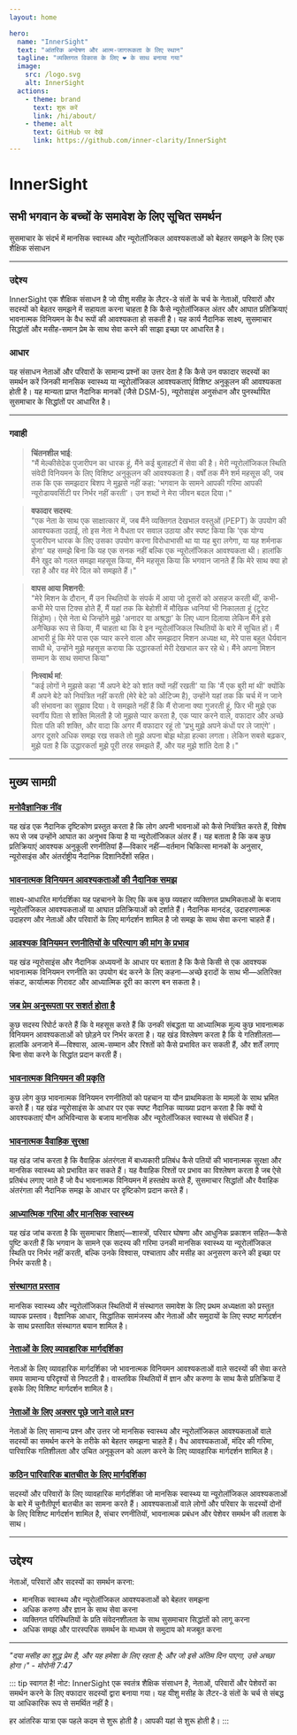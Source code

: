 ```yaml
---
layout: home

hero:
  name: "InnerSight"
  text: "आंतरिक अन्वेषण और आत्म-जागरूकता के लिए स्थान"
  tagline: "व्यक्तिगत विकास के लिए ❤️ के साथ बनाया गया"
  image:
    src: /logo.svg
    alt: InnerSight
  actions:
    - theme: brand
      text: शुरू करें
      link: /hi/about/
    - theme: alt
      text: GitHub पर देखें
      link: https://github.com/inner-clarity/InnerSight
---
```

<!--content -->

<!--<ContenidoActualHi />-->

# InnerSight  
## सभी भगवान के बच्चों के समावेश के लिए सूचित समर्थन  

सुसमाचार के संदर्भ में मानसिक स्वास्थ्य और न्यूरोलॉजिकल आवश्यकताओं को बेहतर समझने के लिए एक शैक्षिक संसाधन

---

### उद्देश्य

InnerSight एक शैक्षिक संसाधन है जो यीशु मसीह के लैटर-डे संतों के चर्च के नेताओं, परिवारों और सदस्यों को बेहतर समझने में सहायता करना चाहता है कि कैसे न्यूरोलॉजिकल अंतर और आघात प्रतिक्रियाएं भावनात्मक विनियमन के वैध रूपों की आवश्यकता हो सकती है। यह कार्य नैदानिक साक्ष्य, सुसमाचार सिद्धांतों और मसीह-समान प्रेम के साथ सेवा करने की साझा इच्छा पर आधारित है।

### आधार

यह संसाधन नेताओं और परिवारों के सामान्य प्रश्नों का उत्तर देता है कि कैसे उन वफादार सदस्यों का समर्थन करें जिनकी मानसिक स्वास्थ्य या न्यूरोलॉजिकल आवश्यकताएं विशिष्ट अनुकूलन की आवश्यकता होती है। यह मान्यता प्राप्त नैदानिक मानकों (जैसे DSM-5), न्यूरोसाइंस अनुसंधान और पुनर्स्थापित सुसमाचार के सिद्धांतों पर आधारित है।

---

### गवाही

> **चिंतनशील भाई**: \
> "मैं मेल्कीसेदेक पुजारीपन का धारक हूं, मैंने कई बुलाहटों में सेवा की है। मेरी न्यूरोलॉजिकल स्थिति संवेदी विनियमन के लिए विशिष्ट अनुकूलन की आवश्यकता है। वर्षों तक मैंने शर्म महसूस की, जब तक कि एक समझदार बिशप ने मुझसे नहीं कहा: 'भगवान के सामने आपकी गरिमा आपकी न्यूरोडायवर्सिटी पर निर्भर नहीं करती'। उन शब्दों ने मेरा जीवन बदल दिया।"

> **वफादार सदस्य**: \
> "एक नेता के साथ एक साक्षात्कार में, जब मैंने व्यक्तिगत देखभाल वस्तुओं (PEPT) के उपयोग की आवश्यकता उठाई, तो इस नेता ने वैधता पर सवाल उठाया और स्पष्ट किया कि 'एक योग्य पुजारीपन धारक के लिए उसका उपयोग करना विरोधाभासी था या यह बुरा लगेगा, या यह शर्मनाक होगा' यह समझे बिना कि यह एक सनक नहीं बल्कि एक न्यूरोलॉजिकल आवश्यकता थी। हालांकि मैंने खुद को गलत समझा महसूस किया, मैंने महसूस किया कि भगवान जानते हैं कि मेरे साथ क्या हो रहा है और वह मेरे दिल को समझते हैं।"

> **वापस आया मिशनरी**: \
> "मेरे मिशन के दौरान, मैं उन स्थितियों के संपर्क में आया जो दूसरों को असहज करती थीं, कभी-कभी मेरे पास टिक्स होते हैं, मैं यहां तक कि बेहोशी में मौखिक ध्वनियां भी निकालता हूं (टूरेट सिंड्रोम)। ऐसे नेता थे जिन्होंने मुझे 'अनादर या अश्रद्धा' के लिए ध्यान दिलाया लेकिन मैंने इसे अनैच्छिक रूप से किया, मैं चाहता था कि वे इन न्यूरोलॉजिकल स्थितियों के बारे में सूचित हों। मैं आभारी हूं कि मेरे पास एक प्यार करने वाला और समझदार मिशन अध्यक्ष था, मेरे पास बहुत धैर्यवान साथी थे, उन्होंने मुझे महसूस कराया कि उद्धारकर्ता मेरी देखभाल कर रहे थे। मैंने अपना मिशन सम्मान के साथ समाप्त किया"

> **निःस्वार्थ मां**: \
> "कई लोगों ने मुझसे कहा 'मैं अपने बेटे को शांत क्यों नहीं रखती' या कि 'मैं एक बुरी मां थी' क्योंकि मैं अपने बेटे को नियंत्रित नहीं करती (मेरे बेटे को ऑटिज्म है), उन्होंने यहां तक कि चर्च में न जाने की संभावना का सुझाव दिया। वे समझते नहीं हैं कि मैं रोजाना क्या गुजरती हूं, फिर भी मुझे एक स्वर्गीय पिता से शक्ति मिलती है जो मुझसे प्यार करता है, एक प्यार करने वाले, वफादार और अच्छे पिता पति की शक्ति, और वादा कि अगर मैं वफादार रहूं तो 'प्रभु मुझे अपने कंधों पर ले जाएंगे'। अगर दूसरे अधिक समझ रख सकते तो मुझे अपना बोझ थोड़ा हल्का लगता। लेकिन सबसे बढ़कर, मुझे पता है कि उद्धारकर्ता मुझे पूरी तरह समझते हैं, और यह मुझे शांति देता है।"

---

## मुख्य सामग्री

### [मनोवैज्ञानिक नींव](/hi/analisis_psicologico_apropiado_v2)
यह खंड एक नैदानिक दृष्टिकोण प्रस्तुत करता है कि लोग अपनी भावनाओं को कैसे नियंत्रित करते हैं, विशेष रूप से जब उन्होंने आघात का अनुभव किया है या न्यूरोलॉजिकल अंतर हैं। यह बताता है कि कब कुछ प्रतिक्रियाएं आवश्यक अनुकूली रणनीतियां हैं—विकार नहीं—वर्तमान चिकित्सा मानकों के अनुसार, न्यूरोसाइंस और अंतर्राष्ट्रीय नैदानिक दिशानिर्देशों सहित।

### [भावनात्मक विनियमन आवश्यकताओं की नैदानिक समझ](/hi/fundamento_cientifico_validacion)
साक्ष्य-आधारित मार्गदर्शिका यह पहचानने के लिए कि कब कुछ व्यवहार व्यक्तिगत प्राथमिकताओं के बजाय न्यूरोलॉजिकल आवश्यकताओं या आघात प्रतिक्रियाओं को दर्शाते हैं। नैदानिक मानदंड, उदाहरणात्मक उदाहरण और नेताओं और परिवारों के लिए मार्गदर्शन शामिल है जो समझ के साथ सेवा करना चाहते हैं।

### [आवश्यक विनियमन रणनीतियों के परित्याग की मांग के प्रभाव](/hi/efectos_de_restricciones_coercitiva)
यह खंड न्यूरोसाइंस और नैदानिक अध्ययनों के आधार पर बताता है कि कैसे किसी से एक आवश्यक भावनात्मक विनियमन रणनीति का उपयोग बंद करने के लिए कहना—अच्छे इरादों के साथ भी—अतिरिक्त संकट, कार्यात्मक गिरावट और आध्यात्मिक दूरी का कारण बन सकता है।

### [जब प्रेम अनुरूपता पर सशर्त होता है](/hi/chantaje_emocional)
कुछ सदस्य रिपोर्ट करते हैं कि वे महसूस करते हैं कि उनकी संबद्धता या आध्यात्मिक मूल्य कुछ भावनात्मक विनियमन आवश्यकताओं को छोड़ने पर निर्भर करता है। यह खंड विश्लेषण करता है कि ये गतिशीलता—हालांकि अनजाने में—विश्वास, आत्म-सम्मान और रिश्तों को कैसे प्रभावित कर सकती हैं, और शर्तें लगाए बिना सेवा करने के सिद्धांत प्रदान करती हैं।

### [भावनात्मक विनियमन की प्रकृति](/hi/Naturaleza_regulacion_emocional)
कुछ लोग कुछ भावनात्मक विनियमन रणनीतियों को पहचान या यौन प्राथमिकता के मामलों के साथ भ्रमित करते हैं। यह खंड न्यूरोसाइंस के आधार पर एक स्पष्ट नैदानिक व्याख्या प्रदान करता है कि क्यों ये आवश्यकताएं यौन अभिविन्यास के बजाय मानसिक और न्यूरोलॉजिकल स्वास्थ्य से संबंधित हैं।

### [भावनात्मक वैवाहिक सुरक्षा](/hi/Seguridad_Emocional_Conyugal)
यह खंड जांच करता है कि वैवाहिक अंतरंगता में बाध्यकारी प्रतिबंध कैसे पतियों की भावनात्मक सुरक्षा और मानसिक स्वास्थ्य को प्रभावित कर सकते हैं। यह वैवाहिक रिश्तों पर प्रभाव का विश्लेषण करता है जब ऐसे प्रतिबंध लगाए जाते हैं जो वैध भावनात्मक विनियमन में हस्तक्षेप करते हैं, सुसमाचार सिद्धांतों और वैवाहिक अंतरंगता की नैदानिक समझ के आधार पर दृष्टिकोण प्रदान करते हैं।

### [आध्यात्मिक गरिमा और मानसिक स्वास्थ्य](/hi/sacerdocio_salud_mental_apropiado_v5)  
यह खंड जांच करता है कि सुसमाचार शिक्षाएं—शास्त्रों, परिवार घोषणा और आधुनिक प्रकाशन सहित—कैसे पुष्टि करती हैं कि भगवान के सामने एक सदस्य की गरिमा उनकी मानसिक स्वास्थ्य या न्यूरोलॉजिकल स्थिति पर निर्भर नहीं करती, बल्कि उनके विश्वास, पश्चाताप और मसीह का अनुसरण करने की इच्छा पर निर्भर करती है।

### [संस्थागत प्रस्ताव](/hi/propuesta_v1_esp)
मानसिक स्वास्थ्य और न्यूरोलॉजिकल स्थितियों में संस्थागत समावेश के लिए प्रथम अध्यक्षता को प्रस्तुत व्यापक प्रस्ताव। वैज्ञानिक आधार, सिद्धांतिक सामंजस्य और नेताओं और समुदायों के लिए स्पष्ट मार्गदर्शन के साथ प्रस्तावित संस्थागत बयान शामिल है।

### [नेताओं के लिए व्यावहारिक मार्गदर्शिका](/hi/guia_practica_lideres)
नेताओं के लिए व्यावहारिक मार्गदर्शिका जो भावनात्मक विनियमन आवश्यकताओं वाले सदस्यों की सेवा करते समय सामान्य परिदृश्यों से निपटती है। वास्तविक स्थितियों में ज्ञान और करुणा के साथ कैसे प्रतिक्रिया दें इसके लिए विशिष्ट मार्गदर्शन शामिल है।

### [नेताओं के लिए अक्सर पूछे जाने वाले प्रश्न](/hi/PreguntasFrecuentes)
नेताओं के लिए सामान्य प्रश्न और उत्तर जो मानसिक स्वास्थ्य और न्यूरोलॉजिकल आवश्यकताओं वाले सदस्यों का समर्थन करने के तरीके को बेहतर समझना चाहते हैं। वैध आवश्यकताओं, मंदिर की गरिमा, पारिवारिक गतिशीलता और उचित अनुकूलन को अलग करने के लिए व्यावहारिक मार्गदर्शन शामिल है।

### [कठिन पारिवारिक बातचीत के लिए मार्गदर्शिका](/hi/Guia_conversacion)
सदस्यों और परिवारों के लिए व्यावहारिक मार्गदर्शिका जो मानसिक स्वास्थ्य या न्यूरोलॉजिकल आवश्यकताओं के बारे में चुनौतीपूर्ण बातचीत का सामना करते हैं। आवश्यकताओं वाले लोगों और परिवार के सदस्यों दोनों के लिए विशिष्ट मार्गदर्शन शामिल है, संचार रणनीतियों, भावनात्मक प्रबंधन और पेशेवर समर्थन की तलाश के साथ।

---

## उद्देश्य

नेताओं, परिवारों और सदस्यों का समर्थन करना:

- मानसिक स्वास्थ्य और न्यूरोलॉजिकल आवश्यकताओं को बेहतर समझना
- अधिक करुणा और ज्ञान के साथ सेवा करना
- व्यक्तिगत परिस्थितियों के प्रति संवेदनशीलता के साथ सुसमाचार सिद्धांतों को लागू करना
- अधिक समझ और पारस्परिक समर्थन के माध्यम से समुदाय को मजबूत करना

---

*"दया मसीह का शुद्ध प्रेम है, और यह हमेशा के लिए रहता है; और जो इसे अंतिम दिन पाएगा, उसे अच्छा होगा।" - मोरोनी 7:47*

::: tip स्वागत है!
नोट: InnerSight एक स्वतंत्र शैक्षिक संसाधन है, नेताओं, परिवारों और पेशेवरों का समर्थन करने के लिए वफादार सदस्यों द्वारा बनाया गया। यह यीशु मसीह के लैटर-डे संतों के चर्च से संबद्ध या आधिकारिक रूप से समर्थित नहीं है।

हर आंतरिक यात्रा एक पहले कदम से शुरू होती है। आपकी यहां से शुरू होती है।
:::